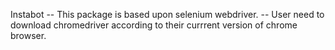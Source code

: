 Instabot
-- This package is based upon selenium webdriver.
-- User need to download chromedriver according to their currrent version of chrome browser.